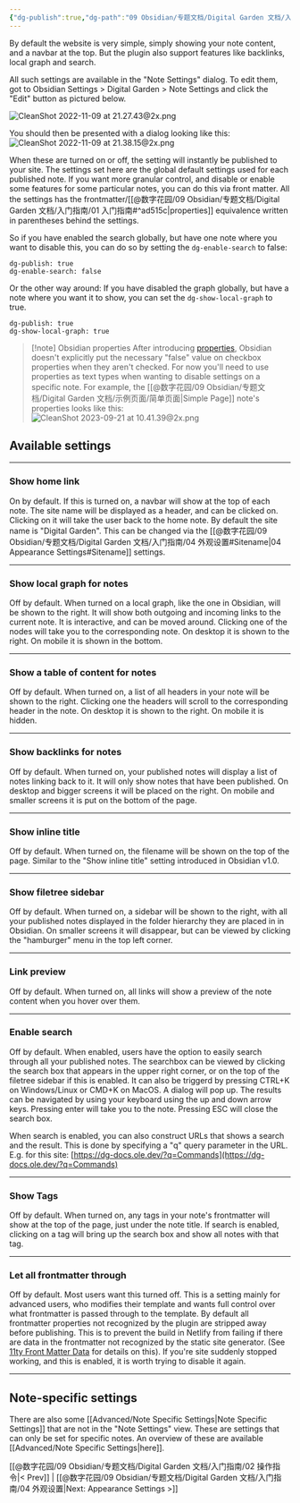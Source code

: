 ```yaml
---
{"dg-publish":true,"dg-path":"09 Obsidian/专题文档/Digital Garden 文档/入门指南/03 笔记设置.md","permalink":"/09 Obsidian/专题文档/Digital Garden 文档/入门指南/03 笔记设置/","noteIcon":"dg-note-icon","created":"2025-07-30","updated":"2025-07-30"}
---
```



By default the website is very simple, simply showing your note content, and a navbar at the top. But the plugin also support features like backlinks, local graph and search. 

All such settings are available in the "Note Settings" dialog. To edit them, got to Obsidian Settings > Digital Garden > Note Settings and click the "Edit" button as pictured below. 

![CleanShot 2022-11-09 at 21.27.43@2x.png](/img/user/img/CleanShot%202022-11-09%20at%2021.27.43@2x.png)

You should then be presented with a dialog looking like this:
![CleanShot 2022-11-09 at 21.38.15@2x.png](/img/user/img/CleanShot%202022-11-09%20at%2021.38.15@2x.png)

When these are turned on or off, the setting will instantly be published to your site. The settings set here are the global default settings used for each published note. If you want more granular control, and disable or enable some features for some particular notes, you can do this via front matter. All the settings has the frontmatter/[[@数字花园/09 Obsidian/专题文档/Digital Garden 文档/入门指南/01 入门指南#^ad515c\|properties]] equivalence written in parentheses behind the settings. 

So if you have enabled the search globally, but have one note where you want to disable this, you can do so by setting the `dg-enable-search` to false:

```
dg-publish: true
dg-enable-search: false
```

Or the other way around: If you have disabled the graph globally, but have a note where you want it to show, you can set the `dg-show-local-graph` to true.

```
dg-publish: true
dg-show-local-graph: true
```

> [!note] Obsidian properties
> After introducing [properties](https://help.obsidian.md/Editing+and+formatting/Properties), Obsidian doesn't explicitly put the necessary "false" value on checkbox properties when they aren't checked. For now you'll need to use properties as text types when wanting to disable settings on a specific note. For example, the [[@数字花园/09 Obsidian/专题文档/Digital Garden 文档/示例页面/简单页面\|Simple Page]] note's properties looks like this:
> ![CleanShot 2023-09-21 at 10.41.39@2x.png](/img/user/CleanShot%202023-09-21%20at%2010.41.39@2x.png)

## Available settings

---

### Show home link

On by default. If this is turned on, a navbar will show at the top of each note. The site name will be displayed as a header, and can be clicked on. Clicking on it will take the user back to the home note. By default the site name is "Digital Garden". This can be changed via the [[@数字花园/09 Obsidian/专题文档/Digital Garden 文档/入门指南/04 外观设置#Sitename\|04 Appearance Settings#Sitename]] settings. 

---

### Show local graph for notes

Off by default. When turned on a local graph, like the one in Obsidian, will be shown to the right. It will show both outgoing and incoming links to the current note. It is interactive, and can be moved around. Clicking one of the nodes will take you to the corresponding note.
On desktop it is shown to the right. On mobile it is shown in the bottom. 

---

### Show a table of content for notes

Off by default. When turned on, a list of all headers in your note will be shown to the right. Clicking one the headers will scroll to the corresponding header in the note.
On desktop it is shown to the right. On mobile it is hidden. 

---

### Show backlinks for notes

Off by default. When turned on, your published notes will display a list of notes linking back to it. It will only show notes that have been published. 
On desktop and bigger screens it will be placed on the right. On mobile and smaller screens it is put on the bottom of the page.

---

### Show inline title

Off by default. When turned on, the filename will be shown on the top of the page. Similar to the "Show inline title" setting introduced in Obsidian v1.0.

---

### Show filetree sidebar

Off by default. When turned on, a sidebar will be shown to the right, with all your published notes displayed in the folder hierarchy they are placed in in Obsidian. On smaller screens it will disappear, but can be viewed by clicking the "hamburger" menu in the top left corner.

---

### Link preview

Off by default. When turned on, all links will show a preview of the note content when you hover over them.

---

### Enable search

Off by default. When enabled, users have the option to easily search through all your published notes. The searchbox can be viewed by clicking the search box that appears in the upper right corner, or on the top of the filetree sidebar if this is enabled. It can also be triggerd by pressing CTRL+K on Windows/Linux or CMD+K on MacOS. 
A dialog will pop up. The results can be navigated by using your keyboard using the up and down arrow keys. Pressing enter will take you to the note. Pressing ESC will close the search box.

When search is enabled, you can also construct URLs that shows a search and the result. This is done by specifying a "q" query parameter in the URL. 
E.g. for this site: [https://dg-docs.ole.dev/?q=Commands](https://dg-docs.ole.dev/?q=Commands)

---

### Show Tags

Off by default. When turned on, any tags in your note's frontmatter will show at the top of the page, just under the note title. 
If search is enabled, clicking on a tag will bring up the search box and show all notes with that tag. 

---

### Let all frontmatter through

Off by default. Most users want this turned off. This is a setting mainly for advanced users, who modifies their template and wants full control over what frontmatter is passed through to the template. By default all frontmatter properties not recognized by the plugin are stripped away before publishing. This is to prevent the build in Netlify from failing if there are data in the frontmatter not recognized by the static site generator. (See [11ty Front Matter Data](https://www.11ty.dev/docs/data-frontmatter/) for details on this). If you're site suddenly stopped working, and this is enabled, it is worth trying to disable it again. 

---

## Note-specific settings

There are also some [[Advanced/Note Specific Settings\|Note Specific Settings]] that are not in the "Note Settings" view. These are settings that can only be set for specific notes. An overview of these are available [[Advanced/Note Specific Settings\|here]].

[[@数字花园/09 Obsidian/专题文档/Digital Garden 文档/入门指南/02 操作指令\|< Prev]] | [[@数字花园/09 Obsidian/专题文档/Digital Garden 文档/入门指南/04 外观设置\|Next: Appearance Settings >]]